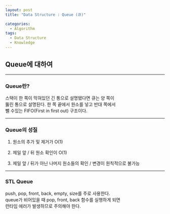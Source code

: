 ```yaml
---
layout: post
title: "Data Structure : Queue (큐)"

categories:
  - Algorithm
tags:
  - Data Structure
  - Knowledge
---
```


##  Queue에 대하여  
***  
### Queue란?  
  
스택이 한 쪽이 막혀있던 긴 통으로 설명됐다면 큐는 양 쪽이  
뚫린 통으로 설명된다. 한 쪽 끝에서 원소를 넣고 반대 쪽에서  
뺄 수있는 FIFO(First in first out) 구조이다. 

***  
  
### Queue의 성질  
  
1. 원소의 추가 및 제거가 O(1)  

2. 제일 앞 / 뒤 원소 확인이 O(1)  

3. 제일 앞 / 뒤가 아닌 나머지 원소들의 확인 / 변경이 원칙적으로 불가능  

***    
  
### STL Queue  
  
push, pop, front, back, empty, size를 주로 사용한다.  
queue가 비어있을 때 pop, front, back 함수를 실행하게 되면  
런타임 에러가 발생하므로 주의해야 한다. 
  
